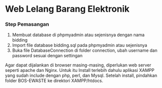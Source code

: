 <h1>Web Lelang Barang Elektronik</h1>
<h3>Step Pemasangan</h3>
<ol>
  <li>Membuat database di phpmyadmin atau sejenisnya dengan nama bidding</li>
  <li>Import file database bidding.sql pada phpmyadmin atau sejenisnya</li>
  <li>Buka file DatabaseConnection di folder connection, ubah username dan password sesuai dengan settingan</li>
</ol>

<p> Agar dapat dijalankan di browser masing-masing, diperlukan web server seperti apache dan Nginx. Untuk itu Install terlebih dahulu aplikasi XAMPP yang sudah include dengan php, perl, dan Mysql. Setelah install, pindahkan folder BOS-EWASTE ke direktori XAMPP/htdocs.</p>
